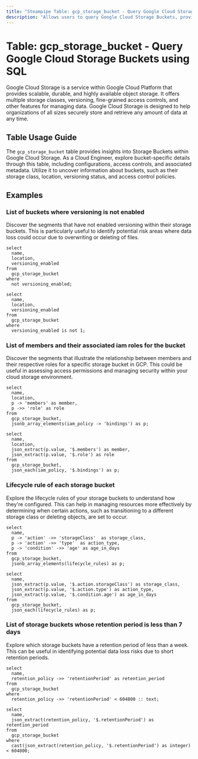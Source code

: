 ```yaml
---
title: "Steampipe Table: gcp_storage_bucket - Query Google Cloud Storage Buckets using SQL"
description: "Allows users to query Google Cloud Storage Buckets, providing detailed information about each bucket's configuration, access controls, and associated metadata."
---
```


# Table: gcp_storage_bucket - Query Google Cloud Storage Buckets using SQL

Google Cloud Storage is a service within Google Cloud Platform that provides scalable, durable, and highly available object storage. It offers multiple storage classes, versioning, fine-grained access controls, and other features for managing data. Google Cloud Storage is designed to help organizations of all sizes securely store and retrieve any amount of data at any time.

## Table Usage Guide

The `gcp_storage_bucket` table provides insights into Storage Buckets within Google Cloud Storage. As a Cloud Engineer, explore bucket-specific details through this table, including configurations, access controls, and associated metadata. Utilize it to uncover information about buckets, such as their storage class, location, versioning status, and access control policies.

## Examples

### List of buckets where versioning is not enabled
Discover the segments that have not enabled versioning within their storage buckets. This is particularly useful to identify potential risk areas where data loss could occur due to overwriting or deleting of files.

```sql+postgres
select
  name,
  location,
  versioning_enabled
from
  gcp_storage_bucket
where
  not versioning_enabled;
```

```sql+sqlite
select
  name,
  location,
  versioning_enabled
from
  gcp_storage_bucket
where
  versioning_enabled is not 1;
```

### List of members and their associated iam roles for the bucket
Discover the segments that illustrate the relationship between members and their respective roles for a specific storage bucket in GCP. This could be useful in assessing access permissions and managing security within your cloud storage environment.

```sql+postgres
select
  name,
  location,
  p -> 'members' as member,
  p ->> 'role' as role
from
  gcp_storage_bucket,
  jsonb_array_elements(iam_policy -> 'bindings') as p;
```

```sql+sqlite
select
  name,
  location,
  json_extract(p.value, '$.members') as member,
  json_extract(p.value, '$.role') as role
from
  gcp_storage_bucket,
  json_each(iam_policy, '$.bindings') as p;
```

### Lifecycle rule of each storage bucket
Explore the lifecycle rules of your storage buckets to understand how they're configured. This can help in managing resources more effectively by determining when certain actions, such as transitioning to a different storage class or deleting objects, are set to occur.

```sql+postgres
select
  name,
  p -> 'action' ->> 'storageClass'  as storage_class,
  p -> 'action' ->> 'type'  as action_type,
  p -> 'condition' ->> 'age' as age_in_days
from
  gcp_storage_bucket,
  jsonb_array_elements(lifecycle_rules) as p;
```

```sql+sqlite
select
  name,
  json_extract(p.value, '$.action.storageClass') as storage_class,
  json_extract(p.value, '$.action.type') as action_type,
  json_extract(p.value, '$.condition.age') as age_in_days
from
  gcp_storage_bucket,
  json_each(lifecycle_rules) as p;
```

### List of storage buckets whose retention period is less than 7 days
Explore which storage buckets have a retention period of less than a week. This can be useful in identifying potential data loss risks due to short retention periods.

```sql+postgres
select
  name,
  retention_policy ->> 'retentionPeriod' as retention_period
from
  gcp_storage_bucket
where
  retention_policy ->> 'retentionPeriod' < 604800 :: text;
```

```sql+sqlite
select
  name,
  json_extract(retention_policy, '$.retentionPeriod') as retention_period
from
  gcp_storage_bucket
where
  cast(json_extract(retention_policy, '$.retentionPeriod') as integer) < 604800;
```